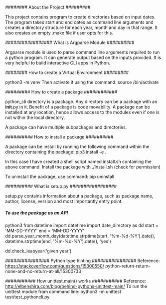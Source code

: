 ######## About the Project #########

This project contains program to create directories based on input dates.
The program takes start and end dates as command line arguments and creates a
directory structure for each year, month and day in that range.
It also creates an empty .make file if user opts for this.

################# What is Argparse Module ##########

Argparse module is used to parse command line arguments required to run a
python program.
It can generate output based on the inputs provided. It is very helpful to
build interactive CLI apps in Python.

######## How to create a Virtual Environment #########

python3 -m venv <Name of the virtual environment>
Then activate it using the command:
source <Name of the virtual environment>/bin/activate

######### How to create a package ############

python_cli directory is a package. Any directory can be a package with an
__init__.py in it. Benefit of a package is code movability. A package can be
installed at any location, hence allows access to the modules even if
one is not within the local directory.

A package can have multiple subpackages and directories.

########## How to install a package ##########

A package can be install by running the following command within the directory
containing the package: pip3 install -e .

In this case I have created a shell script named install.sh containing the above
command. Install the package with ./install.sh (check for permission)

To uninstall the package, use command:
pip uninstall <package name>

########## What is setup.py #################

setup.py contains information about a package, such as package name, author,
license, version and most importantly entry point.

##### To use the package as an API ######
python3
from datetime import datetime
import date_directory as dd
start = 'MM-DD-YYYY'
end = 'MM-DD-YYYY'
dd.parse_year_month_day(datetime.strptime(start, '%m-%d-%Y').date(),
datetime.strptime(end, '%m-%d-%Y').date(), 'yes')

dd.check_leapyear('given year')

################ Python type hinting ################
Reference: https://stackoverflow.com/questions/15300550/
python-return-return-none-and-no-return-at-all/15300733

########### How unittest.main() works ###########
Reference: http://elbenshira.com/blog/behind-pythons-unittest-main/
To run the unittest module from command line:
python3 -m unittest test/test_pythoncli.py